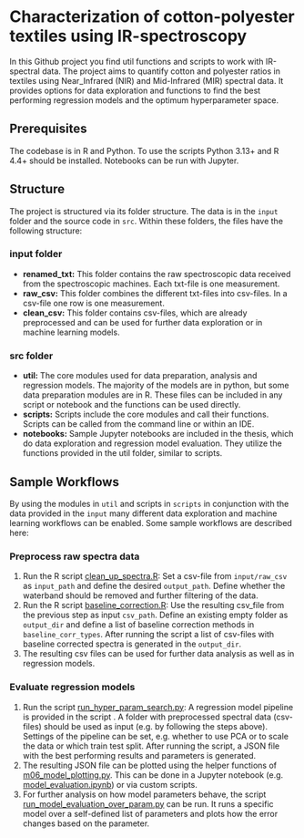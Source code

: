 # Characterization of cotton-polyester textiles using IR-spectroscopy
In this Github project you find util functions and scripts 
to work with IR-spectral data. The project aims to quantify cotton and polyester 
ratios in textiles using Near_Infrared (NIR) and Mid-Infrared (MIR) spectral data. 
It provides options for data exploration and functions to find the 
best performing regression models and the optimum hyperparameter space.

## Prerequisites
The codebase is in R and Python. To use the scripts Python 3.13+ and R 4.4+ should be installed.
Notebooks can be run with Jupyter.


## Structure
The project is structured via its folder structure. The data is in the `input` folder and the 
source code in `src`. Within these folders, the files have the following structure:

### input folder
- **renamed_txt:** This folder contains the raw spectroscopic data received from the spectroscopic machines. Each txt-file is one measurement.
- **raw_csv:** This folder combines the different txt-files into csv-files. In a csv-file one row is one measurement.
- **clean_csv:** This folder contains csv-files, which are already preprocessed and can be used for further data exploration or in machine learning models.

### src folder
- **util:** The core modules used for data preparation, analysis and regression models.
The majority of the models are in python, but some data preparation modules are in R. These
files can be included in any script or notebook and the functions can be used directly.  
- **scripts:** Scripts include the core modules and call their functions. Scripts can be
called from the command line or within an IDE.
- **notebooks:** Sample Jupyter notebooks are included in the thesis, which do 
data exploration and regression model evaluation. They utilize the functions 
provided in the util folder, similar to scripts.


## Sample Workflows
By using the modules in `util` and scripts in `scripts` in conjunction with
the data provided in the `input` many different data exploration and machine learning 
workflows can be enabled. Some sample workflows are described here:

### Preprocess raw spectra data
1. Run the R script [clean_up_spectra.R](src/scripts/preprocessing/clean_up_spectra.R): Set a csv-file from `input/raw_csv` 
as `input_path` and define the desired `output_path`. Define whether the waterband
should be removed and further filtering of the data.
2. Run the R script [baseline_correction.R](src/scripts/preprocessing/baseline_correction.R): Use the resulting csv_file from the 
previous step as input `csv_path`. Define an existing empty folder as `output_dir` 
and define a list of baseline correction methods in `baseline_corr_types`. After
running the script a list of csv-files with baseline corrected spectra is generated
in the `output_dir`.
3. The resulting csv files can be used for further data analysis as well as 
in regression models.

### Evaluate regression models
1. Run the script [run_hyper_param_search.py](src/scripts/models/run_hyper_param_search.py): 
A regression model pipeline is provided in the script . A folder with preprocessed 
spectral data (csv-files) should be used as input (e.g. by following the steps above). 
Settings of the pipeline can be set, e.g. whether to use PCA or to scale the data 
or which train test split. After running
the script, a JSON file with the best performing results and parameters is generated. 
2. The resulting JSON file can be plotted using the helper functions of 
[m06_model_plotting.py](src/util/m06_model_plotting.py). This can be done in a Jupyter notebook 
(e.g. [model_evaluation.ipynb](src/notebooks/model_evaluation.ipynb)) or via custom scripts.
3. For further analysis on how model parameters behave, 
the script [run_model_evaluation_over_param.py](src/scripts/models/run_model_evaluation_over_param.py) 
can be run. It runs a specific model over a self-defined list of parameters and
plots how the error changes based on the parameter.
